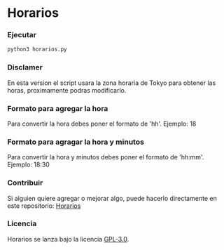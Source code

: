 # Horarios

### Ejecutar

```bash
python3 horarios.py
```

### Disclamer

En esta version el script usara la zona horaria de Tokyo para obtener las horas, proximamente podras modificarlo.

### Formato para agregar la hora

Para convertir la hora debes poner el formato de 'hh'.
Ejemplo: 18

### Formato para agragar la hora y minutos

Para convertir la hora y minutos debes poner el formato de 'hh:mm'.
Ejemplo: 18:30

### Contribuir

Si alguien quiere agregar o mejorar algo, puede hacerlo directamente en este repositorio: [Horarios](https://github.com/freddier/Horarios/)

### Licencia

Horarios se lanza bajo la licencia [GPL-3.0](https://opensource.org/licenses/GPL-3.0).
